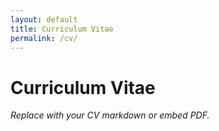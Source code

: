 ```yaml
---
layout: default
title: Curriculum Vitae
permalink: /cv/
---
```


# Curriculum Vitae

_Replace with your CV markdown or embed PDF._ 
